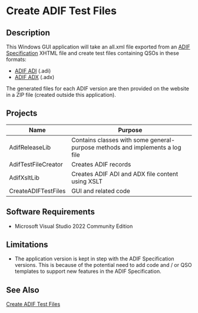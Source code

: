 # Create ADIF Test Files
## Description
This Windows GUI application will take an all.xml file exported from an [ADIF Specification](https://adif.org.uk/)
XHTML file and create test files containing QSOs in these formats:
- [ADIF ADI](https://adif.org.uk/ADIF_Current#ADI_File_Format) (.adi)
- [ADIF ADX](https://adif.org.uk/ADIF_Current#ADX_File_Format) (.adx)

The generated files for each ADIF version are then provided on the website in a ZIP file (created outside this application).

## Projects
| Name  | Purpose |
| ----- | ------- |
| AdifReleaseLib  | Contains classes with some general-purpose methods and implements a log file |
| AdifTestFileCreator | Creates ADIF records |
| AdifXsltLib | Creates ADIF ADI and ADX file content using XSLT |
| CreateADIFTestFiles  | GUI and related code |

## Software Requirements
- Microsoft Visual Studio 2022 Community Edition

## Limitations
- The application version is kept in step with the ADIF Specification versions.  This is because of the potential need to add code and / or QSO templates to support new features in the ADIF Specification.

## See Also
[Create ADIF Test Files](https://github.com/g3zod/CreateADIFTestFiles)
